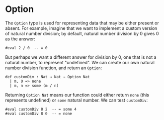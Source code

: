# Option

The `Option` type is used for representing data that may be either present or absent.
For example, imagine that we want to implement a custom version of natural number division;
by default, natural number division by 0 gives 0 as the answer:

```lean
#eval 2 / 0  -- = 0
```

But perhaps we want a different answer for division by 0, one that is not a natural number,
to represent "undefined".
We can create our own natural number division function, and return an `Option`:

```lean
def customDiv : Nat → Nat → Option Nat
  | m, 0 => none
  | m, n => some (m / n)
```

Returning `Option Nat` means our function could either return `none` (this represents undefined)
or `some` natural number.
We can test `customDiv`:

```lean
#eval customDiv 8 2  -- = some 4
#eval customDiv 8 0  -- = none
```
